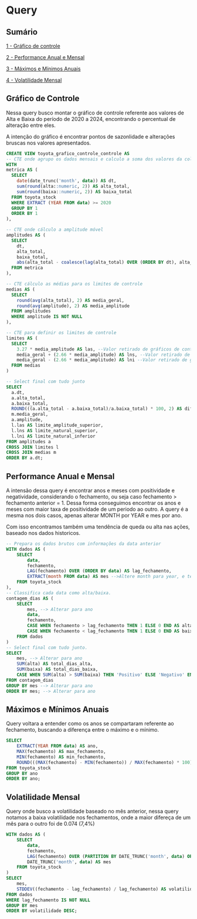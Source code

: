 # Query
## Sumário
[1 - Gráfico de controle](#Gráfico-de-controle)

[2 - Performance Anual e Mensal](#Performance-Anual-e-Mensal)

[3 - Máximos e Mínimos Anuais](#Máximos-e-Mínimos-Anuais)

[4 - Volatilidade Mensal](#Volatilidade-Mensal)

## Gráfico de Controle
Nessa query busco montar o gráfico de controle referente aos valores de Alta e Baixa do período de 2020 a 2024, encontrando o percentual de alteração entre eles.

A intenção do gráfico é encontrar pontos de sazonlidade e alterações bruscas nos valores apresentados.


```sql
CREATE VIEW toyota_grafico_controle_controle AS
-- CTE onde agrupo os dados mensais e calculo a soma dos valores da coluna.
WITH 
metrica AS (
  SELECT 
    date(date_trunc('month', data)) AS dt,
    sum(round(alta::numeric, 2)) AS alta_total,
    sum(round(baixa::numeric, 2)) AS baixa_total
  FROM toyota_stock
  WHERE EXTRACT (YEAR FROM data) >= 2020 
  GROUP BY 1
  ORDER BY 1
),

-- CTE onde cálculo a amplitude móvel
amplitudes AS (
  SELECT 
    dt,
    alta_total,
    baixa_total,
    abs(alta_total - coalesce(lag(alta_total) OVER (ORDER BY dt), alta_total)) AS amplitude --Faço o uso de coalesce para evitar o uso de outra cte
  FROM metrica
),

-- CTE cálculo as médias para os limites de controle
medias AS (
  SELECT
    round(avg(alta_total), 2) AS media_geral,
    round(avg(amplitude), 2) AS media_amplitude
  FROM amplitudes
  WHERE amplitude IS NOT NULL
),

-- CTE para definir os limites de controle
limites AS (
  SELECT
    3.27 * media_amplitude AS las, --Valor retirado de gráficos de controle XMR
    media_geral + (2.66 * media_amplitude) AS lns, --Valor retirado de gráficos de controle XMR
    media_geral - (2.66 * media_amplitude) AS lni --Valor retirado de gráficos de controle XMR
  FROM medias
)

-- Select final com tudo junto
SELECT
  a.dt,
  a.alta_total,
  a.baixa_total,
  ROUND(((a.alta_total - a.baixa_total)/a.baixa_total) * 100, 2) AS diferenca,
  m.media_geral,
  a.amplitude,
  l.las AS limite_amplitude_superior,
  l.lns AS limite_natural_superior,
  l.lni AS limite_natural_inferior
FROM amplitudes a
CROSS JOIN limites l
CROSS JOIN medias m
ORDER BY a.dt;
```
## Performance Anual e Mensal
A intensão dessa query é encontrar anos e meses com positividade e negatividade, considerando o fechamento, ou seja caso fechamento > fechamento anterior = 1. Dessa forma conseguimos encontrar os anos e meses com maior taxa de positividade de um periodo ao outro. A query é a mesma nos dois casos, apenas alterar MONTH por YEAR e mes por ano.

Com isso encontramos também uma tendência de queda ou alta nas ações, baseado nos dados historicos.

```sql
-- Prepara os dados brutos com informações da data anterior
WITH dados AS (
    SELECT 
        data,
        fechamento,
        LAG(fechamento) OVER (ORDER BY data) AS lag_fechamento,
        EXTRACT(month FROM data) AS mes -->Altere month para year, e tera o resultado anual, o Alias é interessante mudar para ano
    FROM toyota_stock
),
-- Classifica cada data como alta/baixa.
contagem_dias AS (
    SELECT 
        mes, --> Alterar para ano
        data,
        fechamento,
        CASE WHEN fechamento > lag_fechamento THEN 1 ELSE 0 END AS alta,
        CASE WHEN fechamento < lag_fechamento THEN 1 ELSE 0 END AS baixa
    FROM dados
)
-- Select final com tudo junto.
SELECT 
    mes, --> Alterar para ano
    SUM(alta) AS total_dias_alta,
    SUM(baixa) AS total_dias_baixa,
    CASE WHEN SUM(alta) > SUM(baixa) THEN 'Positivo' ELSE 'Negativo' END AS positivo_negativo
FROM contagem_dias
GROUP BY mes --> Alterar para ano
ORDER BY mes; --> Alterar para ano
```
## Máximos e Mínimos Anuais
Query voltara a entender como os anos se compartaram referente ao fechamento, buscando a diferença entre o máximo e o mínimo.

```sql
SELECT 
    EXTRACT(YEAR FROM data) AS ano, 
    MAX(fechamento) AS max_fechamento,
    MIN(fechamento) AS min_fechamento,
    ROUND(((MAX(fechamento) - MIN(fechamento)) / MAX(fechamento) * 100)::numeric, 2) AS dif_total
FROM toyota_stock
GROUP BY ano
ORDER BY ano;
```
## Volatilidade Mensal
Query onde busco a volatilidade baseado no mês anterior, nessa query notamos a baixa volatilidade nos fechamentos, onde a maior difereça de um mês para o outro foi de 0.074 (7,4%)

```sql
WITH dados AS (
    SELECT 
        data,
        fechamento,
        LAG(fechamento) OVER (PARTITION BY DATE_TRUNC('month', data) ORDER BY data) AS lag_fechamento,
        DATE_TRUNC('month', data) AS mes
    FROM toyota_stock
)
SELECT 
    mes,
    STDDEV((fechamento - lag_fechamento) / lag_fechamento) AS volatilidade
FROM dados
WHERE lag_fechamento IS NOT NULL
GROUP BY mes
ORDER BY volatilidade DESC;
```
